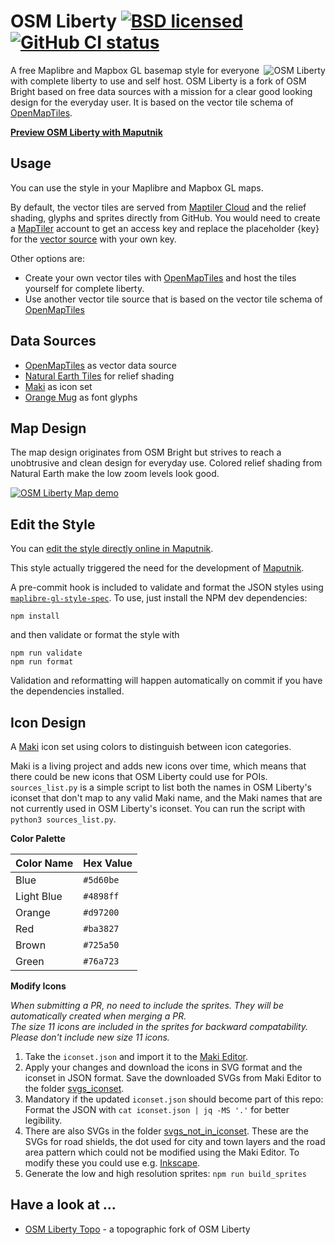 # OSM Liberty [![BSD licensed](https://img.shields.io/badge/license-BSD-blue.svg)](https://github.com/maputnik/osm-liberty/blob/gh-pages/LICENSE.md) [![GitHub CI status](https://github.com/maputnik/osm-liberty/workflows/CI/badge.svg)](https://github.com/maputnik/osm-liberty/actions?query=workflow%3ACI)

<img align="right" alt="OSM Liberty" src="logo.png" />

A free Maplibre and Mapbox GL basemap style for everyone with complete liberty to use and self host. OSM Liberty is a fork of OSM Bright based on free data sources with a mission for a clear good looking design for the everyday user. It is based on the vector tile schema of [OpenMapTiles](https://github.com/openmaptiles/openmaptiles).

**[Preview OSM Liberty with Maputnik](https://maplibre.org/maputnik/?style=https://maputnik.github.io/osm-liberty/style.json)**

## Usage

You can use the style in your Maplibre and Mapbox GL maps.

By default, the vector tiles are served from [Maptiler Cloud](https://www.maptiler.com/cloud/) and the relief shading, glyphs and sprites directly from GitHub.
You would need to create a [MapTiler](https://www.maptiler.com) account to get an access key and replace the placeholder {key} for the [vector source](https://github.com/maputnik/osm-liberty/blob/gh-pages/style.json#L11) with your own key.

Other options are:
- Create your own vector tiles with [OpenMapTiles](https://github.com/openmaptiles/openmaptiles) and host the tiles yourself for complete liberty.
- Use another vector tile source that is based on the vector tile schema of [OpenMapTiles](https://github.com/openmaptiles/openmaptiles) 

## Data Sources

- [OpenMapTiles](http://openmaptiles.org/) as vector data source
- [Natural Earth Tiles](https://klokantech.github.io/naturalearthtiles/) for relief shading
- [Maki](https://www.mapbox.com/maki-icons/) as icon set
- [Orange Mug](https://github.com/orangemug/font-glyphs) as font glyphs

## Map Design

The map design originates from OSM Bright but strives to reach a unobtrusive and clean design for everyday use.
Colored relief shading from Natural Earth make the low zoom levels look good.

[![OSM Liberty Map demo](demo/zoom.gif)](https://maputnik.github.io/osm-liberty/)

## Edit the Style

You can [edit the style directly online in Maputnik](https://maplibre.org/maputnik?style=https://maputnik.github.io/osm-liberty/style.json).

This style actually triggered the need for the development of [Maputnik](https://github.com/maplibre/maputnik).

A pre-commit hook is included to validate and format the JSON styles using
[`maplibre-gl-style-spec`](https://www.npmjs.com/package/@maplibre/maplibre-gl-style-spec).
To use, just install the NPM dev dependencies:
```
npm install
```
and then validate or format the style with
```
npm run validate
npm run format
```

Validation and reformatting will happen automatically on commit if you have the
dependencies installed.

## Icon Design

A [Maki](https://github.com/mapbox/maki) icon set using colors to distinguish between icon categories.

Maki is a living project and adds new icons over time, which means that there
could be new icons that OSM Liberty could use for POIs. `sources_list.py` is a
simple script to list both the names in OSM Liberty's iconset that don't map to
any valid Maki name, and the Maki names that are not currently used in OSM
Liberty's iconset. You can run the script with `python3 sources_list.py`.

**Color Palette**

Color Name   | Hex Value
-------------|----------
Blue         | `#5d60be`
Light Blue   | `#4898ff`
Orange       | `#d97200`
Red          | `#ba3827`
Brown        | `#725a50`
Green        | `#76a723`

**Modify Icons**

_When submitting a PR, no need to include the sprites. They will be automatically created when merging a PR.<br>
The size 11 icons are included in the sprites for backward compatability. Please don't include new size 11 icons._

1. Take the `iconset.json` and import it to the [Maki Editor](https://www.mapbox.com/maki-icons/editor/).
2. Apply your changes and download the icons in SVG format and the iconset in JSON format.
Save the downloaded SVGs from Maki Editor to the folder [svgs_iconset](https://github.com/maputnik/osm-liberty/tree/gh-pages/svgs/svgs_iconset).
3. Mandatory if the updated `iconset.json` should become part of this repo: Format the JSON with `cat iconset.json | jq -MS '.'` for better legibility.
4. There are also SVGs in the folder [svgs_not_in_iconset](https://github.com/maputnik/osm-liberty/tree/gh-pages/svgs/svgs_not_in_iconset).
These are the SVGs for road shields, the dot used for city and town layers and the road area pattern which could not be modified using the Maki Editor. To modify these you could use e.g. [Inkscape](https://inkscape.org).
5. Generate the low and high resolution sprites: `npm run build_sprites`

## Have a look at ...

- [OSM Liberty Topo](https://github.com/nst-guide/osm-liberty-topo) - a topographic fork of OSM Liberty

